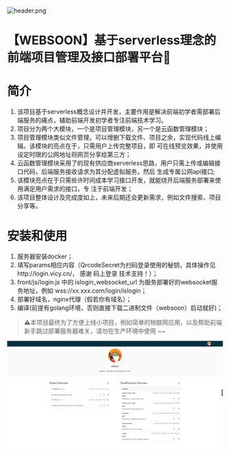 ![header.png](https://gimg2.baidu.com/image_search/src=http%3A%2F%2F5b0988e595225.cdn.sohucs.com%2Fimages%2F20180428%2F2d434d7362c24fbaaf6d5f1289d90e93.jpeg&refer=http%3A%2F%2F5b0988e595225.cdn.sohucs.com&app=2002&size=f9999,10000&q=a80&n=0&g=0n&fmt=jpeg?sec=1648201173&t=9163089a1a38fff5b557ec5499e96ec1)

# 【WEBSOON】基于serverless理念的前端项目管理及接口部署平台🚀

# 简介
1. 该项目基于serverless概念设计并开发，主要作用是解决前端初学者需部署后端服务的痛点，辅助前端开发初学者专注前端技术学习。
2. 项目分为两个大模块，一个是项目管理模块，另一个是云函数管理模块； 
3. 项目管理模块类似文件管理，可以增删下载文件、项目之余，实现代码线上编辑。该模块的亮点在于，只需用户上传完整项目，即 可在线预览效果，并使用设定时限的公网地址将网页分享给第三方； 
4. 云函数管理模块采用了的现有供应商serverless思路，用户只需上传或编辑接口代码，后端服务接收请求为其分配虚拟服务，然后 生成专属公网api接口;
5. 该模块亮点在于只需些许时间成本学习接口开发，就能绕开后端服务部署来使用满足用户需求的接口，专 注于前端开发；
6. 该项目整体设计及完成度如上，未来后期还会更新需求，例如文件搜索、项目分享等。

# 安装和使用

1. 服务器安装docker；
2. 填写params相应内容（QrcodeSecret为扫码登录使用的秘钥，具体操作见http://login.vicy.cn/， 感谢 码上登录 技术支持！）；
3. front/js/login.js 中的 islogin_websocket_url 为服务部署好的websocket服务地址，例如 wss://xx.xxx.com/login/islogin；
4. 部署好域名，nginx代理（假若你有域名）；
5. 编译(前提有golang环境，否则直接下载二进制文件（websoon）启动就好)；


>⚠️本项目最终为了方便上线小项目，例如简单的物联网应用，以及帮助前端新手跳过部署服务器难关，请勿在生产环境中使用 ~~


![home_page.png](https://github.com/edison-cl/websoon/blob/master/images/case.jpg?raw=true)